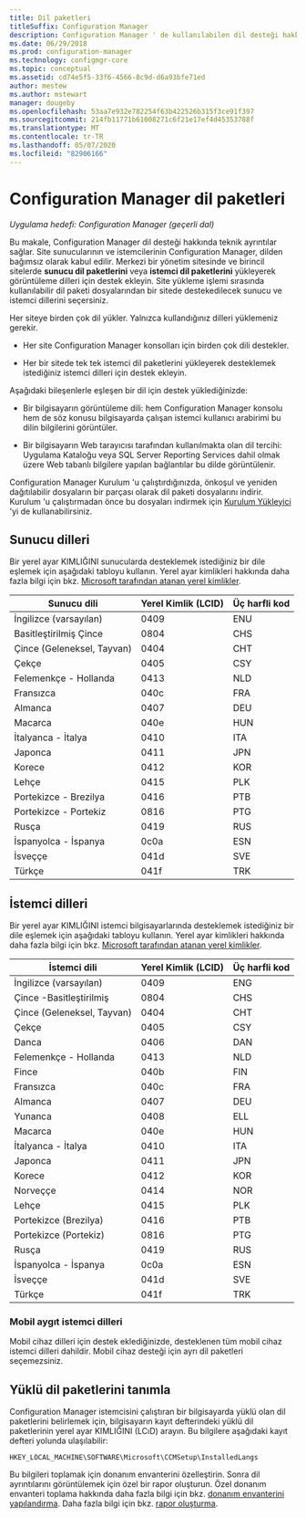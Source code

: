 ```yaml
---
title: Dil paketleri
titleSuffix: Configuration Manager
description: Configuration Manager ' de kullanılabilen dil desteği hakkında bilgi edinin.
ms.date: 06/29/2018
ms.prod: configuration-manager
ms.technology: configmgr-core
ms.topic: conceptual
ms.assetid: cd74e5f5-33f6-4566-8c9d-d6a93bfe71ed
author: mestew
ms.author: mstewart
manager: dougeby
ms.openlocfilehash: 53aa7e932e782254f63b422526b315f3ce91f397
ms.sourcegitcommit: 214fb11771b61008271c6f21e17ef4d45353788f
ms.translationtype: MT
ms.contentlocale: tr-TR
ms.lasthandoff: 05/07/2020
ms.locfileid: "82906166"
---
```

# <a name="language-packs-in-configuration-manager"></a>Configuration Manager dil paketleri

*Uygulama hedefi: Configuration Manager (geçerli dal)*

Bu makale, Configuration Manager dil desteği hakkında teknik ayrıntılar sağlar. Site sunucularının ve istemcilerinin Configuration Manager, dilden bağımsız olarak kabul edilir. Merkezi bir yönetim sitesinde ve birincil sitelerde **sunucu dil paketlerini** veya **istemci dil paketlerini** yükleyerek görüntüleme dilleri için destek ekleyin. Site yükleme işlemi sırasında kullanılabilir dil paketi dosyalarından bir sitede destekedilecek sunucu ve istemci dillerini seçersiniz.
 
Her siteye birden çok dil yükler. Yalnızca kullandığınız dilleri yüklemeniz gerekir.  

- Her site Configuration Manager konsolları için birden çok dili destekler.  

- Her bir sitede tek tek istemci dil paketlerini yükleyerek desteklemek istediğiniz istemci dilleri için destek ekleyin.  

Aşağıdaki bileşenlerle eşleşen bir dil için destek yüklediğinizde:  

- Bir bilgisayarın görüntüleme dili: hem Configuration Manager konsolu hem de söz konusu bilgisayarda çalışan istemci kullanıcı arabirimi bu dilin bilgilerini görüntüler.  

- Bir bilgisayarın Web tarayıcısı tarafından kullanılmakta olan dil tercihi: Uygulama Kataloğu veya SQL Server Reporting Services dahil olmak üzere Web tabanlı bilgilere yapılan bağlantılar bu dilde görüntülenir.  


Configuration Manager Kurulum 'u çalıştırdığınızda, önkoşul ve yeniden dağıtılabilir dosyaların bir parçası olarak dil paketi dosyalarını indirir. Kurulum 'u çalıştırmadan önce bu dosyaları indirmek için [Kurulum Yükleyici](setup-downloader.md) 'yi de kullanabilirsiniz.   



## <a name="server-languages"></a>Sunucu dilleri  

Bir yerel ayar KIMLIĞINI sunucularda desteklemek istediğiniz bir dile eşlemek için aşağıdaki tabloyu kullanın. Yerel ayar kimlikleri hakkında daha fazla bilgi için bkz. [Microsoft tarafından atanan yerel kimlikler](https://docs.microsoft.com/openspecs/windows_protocols/ms-lcid/a9eac961-e77d-41a6-90a5-ce1a8b0cdb9c).  

|Sunucu dili|Yerel Kimlik (LCID)|Üç harfli kod|  
|---------------------|------------------------|-----------------------|  
|İngilizce (varsayılan)|0409|ENU|  
|Basitleştirilmiş Çince|0804|CHS|  
|Çince (Geleneksel, Tayvan)|0404|CHT|  
|Çekçe|0405|CSY|  
|Felemenkçe - Hollanda|0413|NLD|  
|Fransızca|040c|FRA|  
|Almanca|0407|DEU|  
|Macarca|040e|HUN|  
|İtalyanca - İtalya|0410|ITA|  
|Japonca|0411|JPN|  
|Korece|0412|KOR|  
|Lehçe|0415|PLK|  
|Portekizce - Brezilya|0416|PTB|  
|Portekizce - Portekiz|0816|PTG|  
|Rusça|0419|RUS|  
|İspanyolca - İspanya|0c0a|ESN|  
|İsveççe|041d|SVE|  
|Türkçe|041f|TRK|  



## <a name="client-languages"></a>İstemci dilleri  

Bir yerel ayar KIMLIĞINI istemci bilgisayarlarında desteklemek istediğiniz bir dile eşlemek için aşağıdaki tabloyu kullanın. Yerel ayar kimlikleri hakkında daha fazla bilgi için bkz. [Microsoft tarafından atanan yerel kimlikler](https://docs.microsoft.com/openspecs/windows_protocols/ms-lcid/a9eac961-e77d-41a6-90a5-ce1a8b0cdb9c).  

|İstemci dili|Yerel Kimlik (LCID)|Üç harfli kod|  
|---------------------|------------------------|-----------------------|  
|İngilizce (varsayılan)|0409|ENG|  
|Çince -Basitleştirilmiş|0804|CHS|  
|Çince (Geleneksel, Tayvan)|0404|CHT|  
|Çekçe|0405|CSY|  
|Danca|0406|DAN|  
|Felemenkçe - Hollanda|0413|NLD|  
|Fince|040b|FIN|  
|Fransızca|040c|FRA|  
|Almanca|0407|DEU|  
|Yunanca|0408|ELL|  
|Macarca|040e|HUN|  
|İtalyanca - İtalya|0410|ITA|  
|Japonca|0411|JPN|  
|Korece|0412|KOR|  
|Norveççe|0414|NOR|  
|Lehçe|0415|PLK|  
|Portekizce (Brezilya)|0416|PTB|  
|Portekizce (Portekiz)|0816|PTG|  
|Rusça|0419|RUS|  
|İspanyolca - İspanya|0c0a|ESN|  
|İsveççe|041d|SVE|  
|Türkçe|041f|TRK|  


### <a name="mobile-device-client-languages"></a>Mobil aygıt istemci dilleri  
Mobil cihaz dilleri için destek eklediğinizde, desteklenen tüm mobil cihaz istemci dilleri dahildir. Mobil cihaz desteği için ayrı dil paketleri seçemezsiniz.  



## <a name="identify-installed-language-packs"></a>Yüklü dil paketlerini tanımla  
Configuration Manager istemcisini çalıştıran bir bilgisayarda yüklü olan dil paketlerini belirlemek için, bilgisayarın kayıt defterindeki yüklü dil paketlerinin yerel ayar KIMLIĞINI (LCıD) arayın. Bu bilgilere aşağıdaki kayıt defteri yolunda ulaşılabilir:  

`HKEY_LOCAL_MACHINE\SOFTWARE\Microsoft\CCMSetup\InstalledLangs`  

Bu bilgileri toplamak için donanım envanterini özelleştirin. Sonra dil ayrıntılarını görüntülemek için özel bir rapor oluşturun. Özel donanım envanteri toplama hakkında daha fazla bilgi için bkz. [donanım envanterini yapılandırma](../../../clients/manage/inventory/configure-hardware-inventory.md). Daha fazla bilgi için bkz. [rapor oluşturma](../../manage/operations-and-maintenance-for-reporting.md#create-reports).
